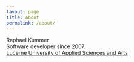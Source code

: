 ```yaml
---
layout: page
title: About
permalink: /about/
---
```


Raphael Kummer  
Software developer since 2007.  
[Lucerne University of Applied Sciences and Arts](https://hslu.ch)
